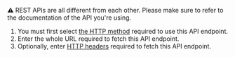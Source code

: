 ⚠️ REST APIs are all different from each other. Please make sure to refer to the documentation of the API you're using.

1. You must first select <a href="https://developer.mozilla.org/en-US/docs/Web/HTTP/Methods" target="_blank" class="ww-editor-link">the HTTP method</a> required to use this API endpoint.
2. Enter the whole URL required to fetch this API endpoint.
3. Optionally, enter <a href="https://developer.mozilla.org/en-US/docs/Web/HTTP/Headers" target="_blank" class="ww-editor-link">HTTP headers</a> required to fetch this API endpoint.
